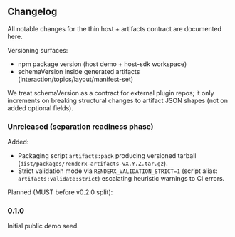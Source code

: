 ## Changelog

All notable changes for the thin host + artifacts contract are documented here.

Versioning surfaces:
- npm package version (host demo + host-sdk workspace)
- schemaVersion inside generated artifacts (interaction/topics/layout/manifest-set)

We treat schemaVersion as a contract for external plugin repos; it only increments on breaking structural changes to artifact JSON shapes (not on added optional fields).

### Unreleased (separation readiness phase)
Added:
- Packaging script `artifacts:pack` producing versioned tarball (`dist/packages/renderx-artifacts-vX.Y.Z.tar.gz`).
- Strict validation mode via `RENDERX_VALIDATION_STRICT=1` (script alias: `artifacts:validate:strict`) escalating heuristic warnings to CI errors.

Planned (MUST before v0.2.0 split):

### 0.1.0
Initial public demo seed.